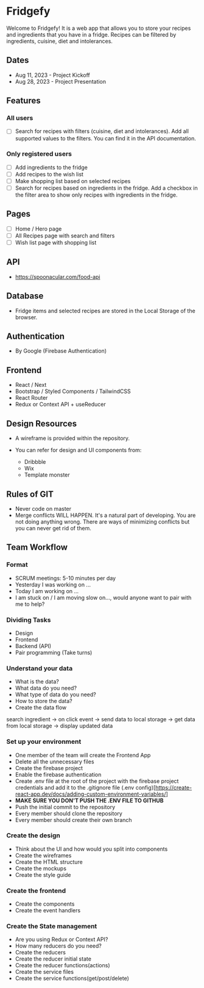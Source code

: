 # Fridgefy

Welcome to Fridgefy!
It is a web app that allows you to store your recipes and ingredients that you have in a fridge.
Recipes can be filtered by ingredients, cuisine, diet and intolerances.

## Dates

 - Aug 11, 2023 - Project Kickoff
 - Aug 28, 2023 - Project Presentation

## Features

### All users

- [ ] Search for recipes with filters (cuisine, diet and intolerances). Add all supported values to the filters. You can find it in the API documentation.

### Only registered users

- [ ] Add ingredients to the fridge
- [ ] Add recipes to the wish list
- [ ] Make shopping list based on selected recipes
- [ ] Search for recipes based on ingredients in the fridge. Add a checkbox in the filter area to show only recipes with ingredients in the fridge.

## Pages

- [ ] Home / Hero page
- [ ] All Recipes page with search and filters
- [ ] Wish list page with shopping list

## API

- https://spoonacular.com/food-api

## Database

- Fridge items and selected recipes are stored in the Local Storage of the browser.

## Authentication

- By Google (Firebase Authentication)

## Frontend

- React / Next
- Bootstrap / Styled Components / TailwindCSS
- React Router
- Redux or Context API + useReducer

## Design Resources

* A wireframe is provided within the repository.

* You can refer for design and UI components from:
  - Dribbble
  - Wix
  - Template monster

## Rules of GIT

- Never code on master
- Merge conflicts WILL HAPPEN. It's a natural part of developing. You are not doing anything wrong. There are ways of minimizing conflicts but you can never get rid of them.

## Team Workflow

### Format

- SCRUM meetings: 5-10 minutes per day
- Yesterday I was working on ...
- Today I am working on ...
- I am stuck on / I am moving slow on..., would anyone want to pair with me to help?

### Dividing Tasks

- Design
- Frontend
- Backend (API)
- Pair programming (Take turns)

### Understand your data

- What is the data?
- What data do you need?
- What type of data do you need?
- How to store the data?
- Create the data flow

search ingredient -> on click event -> send data to local storage -> get data from local storage -> display updated data

### Set up your environment

- One member of the team will create the Frontend App
- Delete all the unnecessary files
- Create the firebase project
- Enable the firebase authentication
- Create .env file at the root of the project with the firebase project credentials and add it to the .gitignore file (.env config)[https://create-react-app.dev/docs/adding-custom-environment-variables/]
- **MAKE SURE YOU DON'T PUSH THE .ENV FILE TO GITHUB**
- Push the initial commit to the repository
- Every member should clone the repository
- Every member should create their own branch

### Create the design

- Think about the UI and how would you split into components
- Create the wireframes
- Create the HTML structure
- Create the mockups
- Create the style guide

### Create the frontend

- Create the components
- Create the event handlers

### Create the State management

- Are you using Redux or Context API?
- How many reducers do you need?
- Create the reducers
- Create the reducer initial state
- Create the reducer functions(actions)
- Create the service files
- Create the service functions(get/post/delete)
